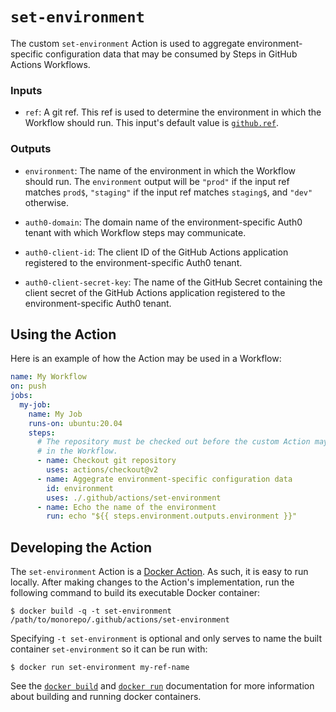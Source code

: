 # `set-environment`

The custom `set-environment` Action is used to aggregate environment-specific configuration data that may be consumed by Steps in GitHub Actions Workflows.

### Inputs

- `ref`: A git ref. This ref is used to determine the environment in which the Workflow should run. This input's default value is [`github.ref`][0].

### Outputs

- `environment`: The name of the environment in which the Workflow should run. The `environment` output will be `"prod"` if the input ref matches `prod$`, `"staging"` if the input ref matches `staging$`, and `"dev"` otherwise.

- `auth0-domain`: The domain name of the environment-specific Auth0 tenant with which Workflow steps may communicate.

- `auth0-client-id`: The client ID of the GitHub Actions application registered to the environment-specific Auth0 tenant.

- `auth0-client-secret-key`: The name of the GitHub Secret containing the client secret of the GitHub Actions application registered to the environment-specific Auth0 tenant.

## Using the Action

Here is an example of how the Action may be used in a Workflow:

```yaml
name: My Workflow
on: push
jobs:
  my-job:
    name: My Job
    runs-on: ubuntu:20.04
    steps:
      # The repository must be checked out before the custom Action may be used
      # in the Workflow.
      - name: Checkout git repository
        uses: actions/checkout@v2
      - name: Aggegrate environment-specific configuration data
        id: environment
        uses: ./.github/actions/set-environment
      - name: Echo the name of the environment
        run: echo "${{ steps.environment.outputs.environment }}"
```

## Developing the Action

The `set-environment` Action is a [Docker Action][1]. As such, it is easy to run locally. After making changes to the Action's implementation, run the following command to build its executable Docker container:

    $ docker build -q -t set-environment /path/to/monorepo/.github/actions/set-environment

Specifying `-t set-environment` is optional and only serves to name the built container `set-environment` so it can be run with:

    $ docker run set-environment my-ref-name

See the [`docker build`][0] and [`docker run`][3] documentation for more information about building and running docker containers.

[0]: https://docs.github.com/en/actions/reference/context-and-expression-syntax-for-github-actions#github-context
[1]: https://docs.github.com/en/actions/creating-actions/creating-a-docker-container-action
[2]: https://docs.docker.com/engine/reference/commandline/build/
[3]: https://docs.docker.com/engine/reference/commandline/run/

